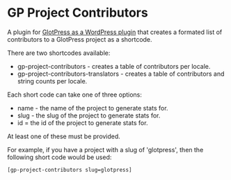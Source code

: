 # GP Project Contributors

A plugin for [GlotPress as a WordPress plugin](https://github.com/GlotPress/GlotPress-WP) that creates a formated list of contributors to a GlotPress project as a shortcode.

There are two shortcodes available:
* gp-project-contributors - creates a table of contributors per locale.
* gp-project-contributors-translators - creates a table of contributors and string counts per locale.

Each short code can take one of three options:
* name - the name of the project to generate stats for.
* slug - the slug of the project to generate stats for.
* id = the id of the project to generate stats for.

At least one of these must be provided.

For example, if you have a project with a slug of 'glotpress', then the following short code would be used:

	[gp-project-contributors slug=glotpress]

